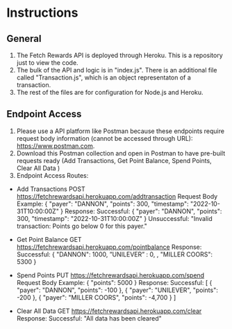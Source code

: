 # Instructions
## General
1. The Fetch Rewards API is deployed through Heroku. This is a repository just to view the code. 
2. The bulk of the API and logic is in "index.js". There is an additional file called "Transaction.js", which is an object representaton of a transaction.
3. The rest of the files are for configuration for Node.js and Heroku.

## Endpoint Access
1. Please use a API platform like Postman because these endpoints require request body information (cannot be accessed through URL): https://www.postman.com.
2. Download this Postman collection and open in Postman to have pre-built requests ready (Add Transactions, Get Point Balance, Spend Points, Clear All Data
)
3. Endpoint Access Routes:
- Add Transactions
POST
https://fetchrewardsapi.herokuapp.com/addtransaction 
Request Body Example:
{ "payer": "DANNON", "points": 300, "timestamp": "2022-10-31T10:00:00Z" }
Response:
Successful:
{ "payer": "DANNON", "points": 300, "timestamp": "2022-10-31T10:00:00Z" }
Unsuccessful:
"Invalid transaction: Points go below 0 for this payer."

- Get Point Balance
GET
https://fetchrewardsapi.herokuapp.com/pointbalance
Response:
Successful:
{
"DANNON": 1000, 
”UNILEVER” : 0, ,
"MILLER COORS": 5300 
}

- Spend Points
PUT
https://fetchrewardsapi.herokuapp.com/spend
Request Body Example:
{ "points": 5000 }
Response:
Successful:
[
{ "payer": "DANNON", "points": -100 },
{ "payer": "UNILEVER", "points": -200 },
{ "payer": "MILLER COORS", "points": -4,700 }
]

- Clear All Data
GET
https://fetchrewardsapi.herokuapp.com/clear
Response:
Successful:
"All data has been cleared"

